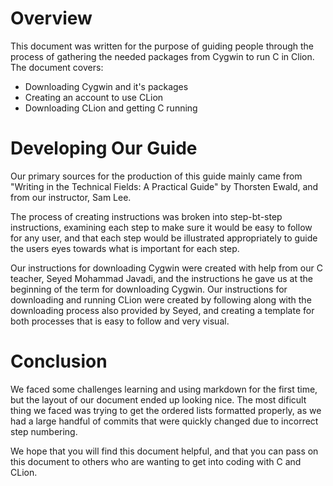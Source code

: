 # Overview
This document was written for the purpose of guiding people through the process of gathering the needed packages from Cygwin to run C in Clion. The document covers:

* Downloading Cygwin and it's packages
* Creating an account to use CLion
* Downloading CLion and getting C running

# Developing Our Guide

Our primary sources for the production of this guide mainly came from "Writing in the Technical Fields: A Practical Guide" by Thorsten Ewald, and from our instructor, Sam Lee.

The process of creating instructions was broken into step-bt-step instructions, examining each step to make sure it would be easy to follow for any user, and that each step would be illustrated appropriately to guide the users eyes towards what is important for each step.

Our instructions for downloading Cygwin were created with help from our C teacher, Seyed Mohammad Javadi, and the instructions he gave us at the beginning of the term for downloading Cygwin. Our instructions for downloading and running CLion were created by following along with the downloading process also provided by Seyed, and creating a template for both processes that is easy to follow and very visual.

# Conclusion

We faced some challenges learning and using markdown for the first time, but the layout of our document ended up looking nice. The most dificult thing we faced was trying to get the ordered lists formatted properly, as we had a large handful of commits that were quickly changed due to incorrect step numbering.

We hope that you will find this document helpful, and that you can pass on this document to others who are wanting to get into coding with C and CLion.

